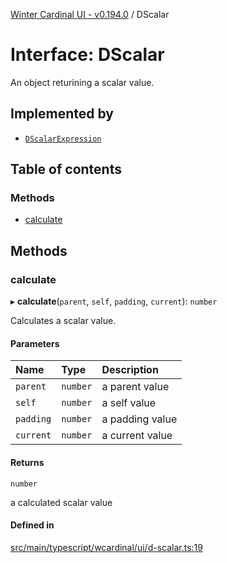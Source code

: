 [Winter Cardinal UI - v0.194.0](../index.md) / DScalar

# Interface: DScalar

An object returining a scalar value.

## Implemented by

- [`DScalarExpression`](../classes/DScalarExpression.md)

## Table of contents

### Methods

- [calculate](DScalar.md#calculate)

## Methods

### calculate

▸ **calculate**(`parent`, `self`, `padding`, `current`): `number`

Calculates a scalar value.

#### Parameters

| Name | Type | Description |
| :------ | :------ | :------ |
| `parent` | `number` | a parent value |
| `self` | `number` | a self value |
| `padding` | `number` | a padding value |
| `current` | `number` | a current value |

#### Returns

`number`

a calculated scalar value

#### Defined in

[src/main/typescript/wcardinal/ui/d-scalar.ts:19](https://github.com/winter-cardinal/winter-cardinal-ui/blob/v0.194.0/src/main/typescript/wcardinal/ui/d-scalar.ts#L19)
